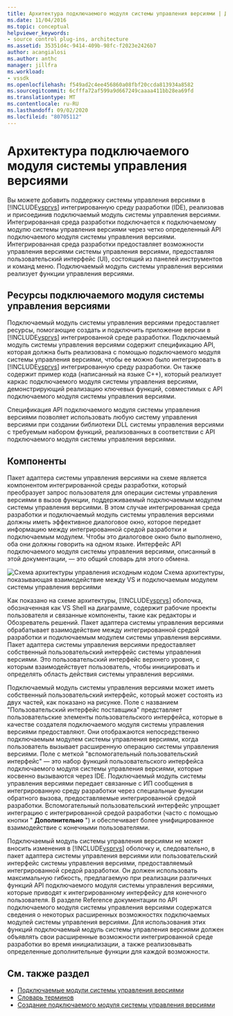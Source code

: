 ```yaml
---
title: Архитектура подключаемого модуля системы управления версиями | Документация Майкрософт
ms.date: 11/04/2016
ms.topic: conceptual
helpviewer_keywords:
- source control plug-ins, architecture
ms.assetid: 35351d4c-9414-409b-98fc-f2023e2426b7
author: acangialosi
ms.author: anthc
manager: jillfra
ms.workload:
- vssdk
ms.openlocfilehash: f549ad2c4ee456860a08fbf20ccda813934a8582
ms.sourcegitcommit: 6cfffa72af599a9d667249caaaa411bb28ea69fd
ms.translationtype: MT
ms.contentlocale: ru-RU
ms.lasthandoff: 09/02/2020
ms.locfileid: "80705112"
---
```

# <a name="source-control-plug-in-architecture"></a>Архитектура подключаемого модуля системы управления версиями
Вы можете добавить поддержку системы управления версиями в [!INCLUDE[vsprvs](../../code-quality/includes/vsprvs_md.md)] интегрированную среду разработки (IDE), реализовав и присоединив подключаемый модуль системы управления версиями. Интегрированная среда разработки подключается к подключаемому модулю системы управления версиями через четко определенный API подключаемого модуля системы управления версиями. Интегрированная среда разработки предоставляет возможности управления версиями системы управления версиями, предоставляя пользовательский интерфейс (UI), состоящий из панелей инструментов и команд меню. Подключаемый модуль системы управления версиями реализует функции управления версиями.

## <a name="source-control-plug-in-resources"></a>Ресурсы подключаемого модуля системы управления версиями
 Подключаемый модуль системы управления версиями предоставляет ресурсы, помогающие создать и подключить приложение версии в [!INCLUDE[vsprvs](../../code-quality/includes/vsprvs_md.md)] интегрированной среде разработки. Подключаемый модуль системы управления версиями содержит спецификацию API, которая должна быть реализована с помощью подключаемого модуля системы управления версиями, чтобы ее можно было интегрировать в [!INCLUDE[vsprvs](../../code-quality/includes/vsprvs_md.md)] интегрированную среду разработки. Он также содержит пример кода (написанный на языке C++), который реализует каркас подключаемого модуля системы управления версиями, демонстрирующий реализацию ключевых функций, совместимых с API подключаемого модуля системы управления версиями.

 Спецификация API подключаемого модуля системы управления версиями позволяет использовать любую систему управления версиями при создании библиотеки DLL системы управления версиями с требуемым набором функций, реализованных в соответствии с API подключаемого модуля системы управления версиями.

## <a name="components"></a>Компоненты
 Пакет адаптера системы управления версиями на схеме является компонентом интегрированной среды разработки, который преобразует запрос пользователя для операции системы управления версиями в вызов функции, поддерживаемый подключаемым модулем системы управления версиями. В этом случае интегрированная среда разработки и подключаемый модуль системы управления версиями должны иметь эффективное диалоговое окно, которое передает информацию между интегрированной средой разработки и подключаемым модулем. Чтобы это диалоговое окно было выполнено, оба они должны говорить на одном языке. Интерфейс API подключаемого модуля системы управления версиями, описанный в этой документации, — это общий словарь для этого обмена.

 ![Схема архитектуры управления исходным кодом](../../extensibility/internals/media/vs_sccsdk_plug_in_arch.gif "vs_sccsdk_plug_in_arch") Схема архитектуры, показывающая взаимодействие между VS и подключаемым модулем системы управления версиями

 Как показано на схеме архитектуры, [!INCLUDE[vsprvs](../../code-quality/includes/vsprvs_md.md)] оболочка, обозначенная как VS Shell на диаграмме, содержит рабочие проекты пользователя и связанные компоненты, такие как редакторы и Обозреватель решений. Пакет адаптера системы управления версиями обрабатывает взаимодействие между интегрированной средой разработки и подключаемым модулем системы управления версиями. Пакет адаптера системы управления версиями предоставляет собственный пользовательский интерфейс системы управления версиями. Это пользовательский интерфейс верхнего уровня, с которым взаимодействует пользователь, чтобы инициировать и определять область действия системы управления версиями.

 Подключаемый модуль системы управления версиями может иметь собственный пользовательский интерфейс, который может состоять из двух частей, как показано на рисунке. Поле с названием "Пользовательский интерфейс поставщика" представляет пользовательские элементы пользовательского интерфейса, которые в качестве создателя подключаемого модуля системы управления версиями предоставляют. Они отображаются непосредственно подключаемым модулем системы управления версиями, когда пользователь вызывает расширенную операцию системы управления версиями. Поле с меткой "вспомогательный пользовательский интерфейс" — это набор функций пользовательского интерфейса подключаемого модуля системы управления версиями, которые косвенно вызываются через IDE. Подключаемый модуль системы управления версиями передает связанные с ИП сообщения в интегрированную среду разработки через специальные функции обратного вызова, предоставляемые интегрированной средой разработки. Вспомогательный пользовательский интерфейс упрощает интеграцию с интегрированной средой разработки (часто с помощью кнопки " **Дополнительно** ") и обеспечивает более унифицированное взаимодействие с конечными пользователями.

 Подключаемый модуль системы управления версиями не может вносить изменения в [!INCLUDE[vsprvs](../../code-quality/includes/vsprvs_md.md)] оболочку и, следовательно, в пакет адаптера системы управления версиями или пользовательский интерфейс системы управления версиями, предоставляемый интегрированной средой разработки. Он должен использовать максимальную гибкость, предлагаемую при реализации различных функций API подключаемого модуля системы управления версиями, которые приводят к интегрированному интерфейсу для конечного пользователя. В разделе Reference документации по API подключаемого модуля системы управления версиями содержатся сведения о некоторых расширенных возможностях подключаемых модулей системы управления версиями. Для использования этих функций подключаемый модуль системы управления версиями должен объявлять свои расширенные возможности интегрированной среде разработки во время инициализации, а также реализовывать определенные дополнительные функции для каждой возможности.

## <a name="see-also"></a>См. также раздел
- [Подключаемые модули системы управления версиями](../../extensibility/source-control-plug-ins.md)
- [Словарь терминов](../../extensibility/source-control-plug-in-glossary.md)
- [Создание подключаемого модуля системы управления версиями](../../extensibility/internals/creating-a-source-control-plug-in.md)
